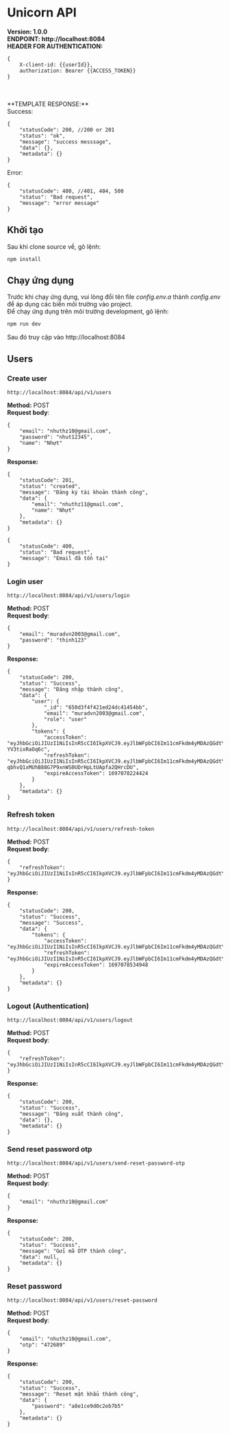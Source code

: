 # Unicorn API

**Version: 1.0.0**
<br>
**ENDPOINT: http://localhost:8084**
<br>
**HEADER FOR AUTHENTICATION:**

```
{
    X-client-id: {{userId}},
    authorization: Bearer {{ACCESS_TOKEN}}
}
```

<br>

<br>
**TEMPLATE RESPONSE:**
<br>
Success:

```
{
    "statusCode": 200, //200 or 201
    "status": "ok",
    "message": "success messsage",
    "data": {},
    "metadata": {}
}
```

Error:

```
{
    "statusCode": 400, //401, 404, 500
    "status": "Bad request",
    "message": "error message"
}
```

## Khởi tạo

Sau khi clone source về, gõ lệnh:

```bash
npm install
```

## Chạy ứng dụng

Trước khi chạy ứng dụng, vui lòng đổi tên file _config.env.a_ thành _config.env_ để áp dụng các biến môi trường vào project.
<br>
Để chạy ứng dụng trên môi trường development, gõ lệnh:

```bash
npm run dev
```

Sau đó truy cập vào http://localhost:8084

## Users

### Create user

```
http://localhost:8084/api/v1/users
```

**Method:** POST
<br>
**Request body**:

```
{
    "email": "nhuthz10@gmail.com",
    "password": "nhut12345",
    "name": "Nhựt"
}
```

**Response:**

```
{
    "statusCode": 201,
    "status": "created",
    "message": "Đăng ký tài khoản thành công",
    "data": {
        "email": "nhuthz11@gmail.com",
        "name": "Nhựt"
    },
    "metadata": {}
}
```

```
{
    "statusCode": 400,
    "status": "Bad request",
    "message": "Email đã tồn tại"
}
```

### Login user

```
http://localhost:8084/api/v1/users/login
```

**Method:** POST
<br>
**Request body**:

```
{
    "email": "muradvn2003@gmail.com",
    "password": "thinh123"
}
```

**Response:**

```
{
    "statusCode": 200,
    "status": "Success",
    "message": "Đăng nhập thành công",
    "data": {
        "user": {
            "_id": "650d3f4f421ed24dc41454bb",
            "email": "muradvn2003@gmail.com",
            "role": "user"
        },
        "tokens": {
            "accessToken": "eyJhbGciOiJIUzI1NiIsInR5cCI6IkpXVCJ9.eyJlbWFpbCI6Im11cmFkdm4yMDAzQGdtYWlsLmNvbSIsInJvbGUiOiJ1c2VyIiwiaWQiOiI2NTBkM2Y0ZjQyMWVkMjRkYzQxNDU0YmIiLCJpYXQiOjE2OTYyMTQyMjQsImV4cCI6MTY5NzA3ODIyNH0.S4JFJpuR98CLXRY_H0I9AQ3l3jp3Rp-YV3tixRaOq6c",
            "refreshToken": "eyJhbGciOiJIUzI1NiIsInR5cCI6IkpXVCJ9.eyJlbWFpbCI6Im11cmFkdm4yMDAzQGdtYWlsLmNvbSIsInJvbGUiOiJ1c2VyIiwiaWQiOiI2NTBkM2Y0ZjQyMWVkMjRkYzQxNDU0YmIiLCJpYXQiOjE2OTYyMTQyMjQsImV4cCI6MTY5ODgwNjIyNH0.x-qbhvQ1xMUhB88G7P9xnWS0UDrHpLtUApfa2QHrcDU",
            "expireAccessToken": 1697078224424
        }
    },
    "metadata": {}
}
```

### Refresh token

```
http://localhost:8084/api/v1/users/refresh-token
```

**Method:** POST
<br>
**Request body**:

```
{
    "refreshToken": "eyJhbGciOiJIUzI1NiIsInR5cCI6IkpXVCJ9.eyJlbWFpbCI6Im11cmFkdm4yMDAzQGdtYWlsLmNvbSIsInJvbGUiOiJ1c2VyIiwiaWQiOiI2NTBkM2Y0ZjQyMWVkMjRkYzQxNDU0YmIiLCJpYXQiOjE2OTYyMTQzNTcsImV4cCI6MTY5ODgwNjM1N30.Kkbp5VEF4NGI17v4kdlbVjtLP9gOWZWq6d3ALd5DyFE"
}
```

**Response:**

```
{
    "statusCode": 200,
    "status": "Success",
    "message": "Success",
    "data": {
        "tokens": {
            "accessToken": "eyJhbGciOiJIUzI1NiIsInR5cCI6IkpXVCJ9.eyJlbWFpbCI6Im11cmFkdm4yMDAzQGdtYWlsLmNvbSIsInJvbGUiOiJ1c2VyIiwiaWQiOiI2NTBkM2Y0ZjQyMWVkMjRkYzQxNDU0YmIiLCJpYXQiOjE2OTYyMTQ1MzQsImV4cCI6MTY5NzA3ODUzNH0.NVoAZIilPH5yrpJnpqTmiffOGMnxPpkgOuXgaL08XKg",
            "refreshToken": "eyJhbGciOiJIUzI1NiIsInR5cCI6IkpXVCJ9.eyJlbWFpbCI6Im11cmFkdm4yMDAzQGdtYWlsLmNvbSIsInJvbGUiOiJ1c2VyIiwiaWQiOiI2NTBkM2Y0ZjQyMWVkMjRkYzQxNDU0YmIiLCJpYXQiOjE2OTYyMTQ1MzQsImV4cCI6MTY5ODgwNjUzNH0.ISvdaPUIGI8jrkH0G0RYGx3v6LXWrBkDWtiS3vdEX78",
            "expireAccessToken": 1697078534948
        }
    },
    "metadata": {}
}
```

### Logout (Authentication)

```
http://localhost:8084/api/v1/users/logout
```

**Method:** POST
<br>
**Request body**:

```
{
    "refreshToken": "eyJhbGciOiJIUzI1NiIsInR5cCI6IkpXVCJ9.eyJlbWFpbCI6Im11cmFkdm4yMDAzQGdtYWlsLmNvbSIsInJvbGUiOiJ1c2VyIiwiaWQiOiI2NTBkM2Y0ZjQyMWVkMjRkYzQxNDU0YmIiLCJpYXQiOjE2OTYyMTQzNTcsImV4cCI6MTY5ODgwNjM1N30.Kkbp5VEF4NGI17v4kdlbVjtLP9gOWZWq6d3ALd5DyFE"
}
```

**Response:**

```
{
    "statusCode": 200,
    "status": "Success",
    "message": "Đăng xuất thành công",
    "data": {},
    "metadata": {}
}
```

### Send reset password otp

```
http://localhost:8084/api/v1/users/send-reset-password-otp
```

**Method:** POST
<br>
**Request body**:

```
{
    "email": "nhuthz10@gmail.com"
}
```

**Response:**

```
{
    "statusCode": 200,
    "status": "Success",
    "message": "Gửi mã OTP thành công",
    "data": null,
    "metadata": {}
}
```

### Reset password

```
http://localhost:8084/api/v1/users/reset-password
```

**Method:** POST
<br>
**Request body**:

```
{
    "email": "nhuthz10@gmail.com",
    "otp": "472689"
}
```

**Response:**

```
{
    "statusCode": 200,
    "status": "Success",
    "message": "Reset mật khẩu thành công",
    "data": {
        "password": "a8e1ce9d0c2eb7b5"
    },
    "metadata": {}
}
```
